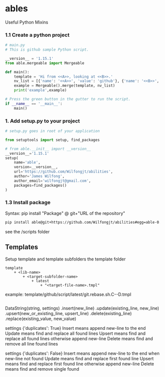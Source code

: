 # ables
Useful Python Mixins

### 1.1 Create a python project

```python
# main.py 
# This is github sample Python script.

__version__ = '1.15.1'
from able.mergeable import Mergeable

def main():
    template = 'Hi from <<A>>, looking at <<B>>.'
    nv_list = [{'name': '<<A>>', 'value': 'github'}, {'name': '<<B>>', 'value': 'docker'}]
    example = Mergeable().merge(template, nv_list)
    print('example',example)

# Press the green button in the gutter to run the script.
if __name__ == '__main__':
    main()

```

### 1. Add setup.py to your project 
```python
# setup.py goes in root of your application

from setuptools import setup, find_packages

# from able.__init__ import __version__
__version__='1.15.1'
setup(
    name='able',
    version=__version__,
    url='https://github.com/Wilfongjt/abilities',
    author='James Wilfong',
    author_email='wilfongjt@gmail.com',
    packages=find_packages()
)

```

### 1.3 Install package
Syntax: pip install "Package" @ git+"URL of the repository"

```bash
pip install able@git+https://github.com/Wilfongjt/abilities#egg=able-0.1.0
```

see the /scripts folder

## Templates
Setup template and template subfolders
the template folder
```
template
    + <lib-name>
        + <target-subfolder-name>
            + latest
                + "<target-file-name>.tmpl"
```

example: template/github/script/latest/git.rebase.sh.C--D.tmpl

```python

```

DataString(string, settings)
    .insert(new_line)
    .update(existing_line, new_line)
    .upsert(new_or_existing_line, upsert_line)
    .delete(existing_line)
    .replace(existing_value, new_value)

settings {'duplicates': True} 
Insert means append new-line to the end
Update means find and replace all found lines
Upsert means find and replace all found lines otherwise append new-line
Delete means find and remove all line found lines

settings {'duplicates': False}
Insert means append new-line to the end when new-line not found
Update means find and replace first found line
Upsert means find and replace first found line otherwise append new-line
Delete means find and remove single found 
